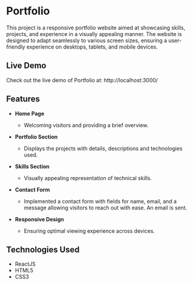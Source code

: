 # Portfolio

This project is a responsive portfolio website aimed at showcasing skills, projects, and experience in a visually appealing manner. The website is designed to adapt seamlessly to various screen sizes, ensuring a user-friendly experience on desktops, tablets, and mobile devices.

## Live Demo

Check out the live demo of Portfolio at: http://localhost:3000/

## Features

- **Home Page**

  - Welcoming visitors and providing a brief overview.

- **Portfolio Section**

  - Displays the projects with details, descriptions and technologies used.

- **Skills Section**

  - Visually appealing representation of technical skills.

- **Contact Form**

  - Implemented a contact form with fields for name, email, and a message allowing visitors to reach out with ease. An email is sent.

- **Responsive Design**

  - Ensuring optimal viewing experience across devices.

## Technologies Used

- ReactJS
- HTML5
- CSS3
